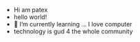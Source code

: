 - Hi am patex
- hello world!
- 🌱 I’m currently learning ...
I love computer 
- technology is gud 4 the whole community 

